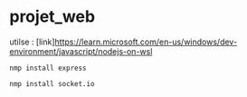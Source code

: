 # projet_web

utilse : [link]https://learn.microsoft.com/en-us/windows/dev-environment/javascript/nodejs-on-wsl

```shell
nmp install express
```

```shell 
nmp install socket.io
```
